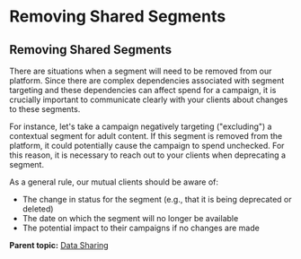 # Removing Shared Segments

<div class="body">

<div class="section">

## Removing Shared Segments

There are situations when a segment will need to be removed from our
platform. Since there are complex dependencies associated with segment
targeting and these dependencies can affect spend for a campaign, it is
crucially important to communicate clearly with your clients about
changes to these segments.

For instance, let's take a campaign negatively targeting ("excluding") a
contextual segment for adult content. If this segment is removed from
the platform, it could potentially cause the campaign to spend
unchecked. For this reason, it is necessary to reach out to your clients
when deprecating a segment.

As a general rule, our mutual clients should be aware of:

- The change in status for the segment (e.g., that it is being
  deprecated or deleted)
- The date on which the segment will no longer be available
- The potential impact to their campaigns if no changes are made

</div>

</div>

<div class="related-links">

<div class="familylinks">

<div class="parentlink">

**Parent topic:**
<a href="data-sharing.html" class="link">Data Sharing</a>

</div>

</div>

</div>
